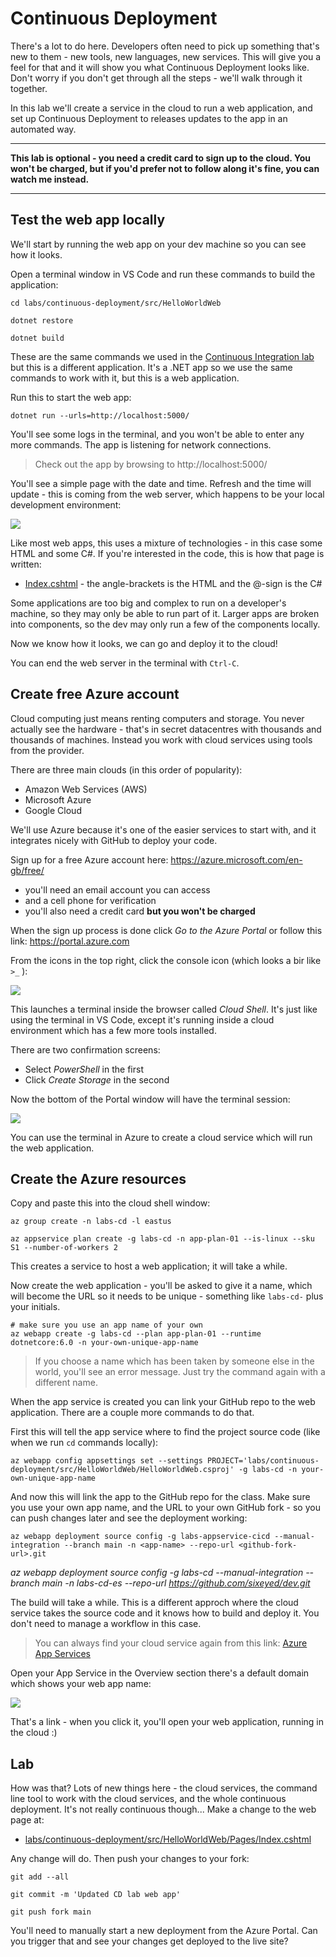 # Continuous Deployment

There's a lot to do here. Developers often need to pick up something that's new to them - new tools, new languages, new services. This will give you a feel for that and it will show you what Continuous Deployment looks like. Don't worry if you don't get through all the steps - we'll walk through it together.

In this lab we'll create a service in the cloud to run a web application, and set up Continuous Deployment to releases updates to the app in an automated way.

---
**This lab is optional - you need a credit card to sign up to the cloud. You won't be charged, but if you'd prefer not to follow along it's fine, you can watch me instead.** 

---

## Test the web app locally

We'll start by running the web app on your dev machine so you can see how it looks.

Open a terminal window in VS Code and run these commands to build the application:

```
cd labs/continuous-deployment/src/HelloWorldWeb

dotnet restore

dotnet build
```

These are the same commands we used in the [Continuous Integration lab](/labs/continuous-integration/README.md) but this is a different application. It's a .NET app so we use the same commands to work with it, but this is a web application.

Run this to start the web app:

```
dotnet run --urls=http://localhost:5000/
```

You'll see some logs in the terminal, and you won't be able to enter any more commands. The app is listening for network connections.

> Check out the app by browsing to http://localhost:5000/

You'll see a simple page with the date and time. Refresh and the time will update - this is coming from the web server, which happens to be your local development environment:

![](/img/continuous-deployment/web-local.png)

Like most web apps, this uses a mixture of technologies - in this case some HTML and some C#. If you're interested in the code, this is how that page is written:

- [Index.cshtml](/labs/continuous-deployment/src/HelloWorldWeb/Pages/Index.cshtml) - the angle-brackets is the HTML and the @-sign is the C#

Some applications are too big and complex to run on a developer's machine, so they may only be able to run part of it. Larger apps are broken into components, so the dev may only run a few of the components locally.

Now we know how it looks, we can go and deploy it to the cloud!

You can end the web server in the terminal with `Ctrl-C`.

## Create free Azure account

Cloud computing just means renting computers and storage. You never actually see the hardware - that's in secret datacentres with thousands and thousands of machines. Instead you work with cloud services using tools from the provider.

There are three main clouds (in this order of popularity):

- Amazon Web Services (AWS)
- Microsoft Azure
- Google Cloud

We'll use Azure because it's one of the easier services to start with, and it integrates nicely with GitHub to deploy your code.

Sign up for a free Azure account here: https://azure.microsoft.com/en-gb/free/

- you'll need an email account you can access
- and a cell phone for verification
- you'll also need a credit card **but you won't be charged**

When the sign up process is done click _Go to the Azure Portal_ or follow this link: https://portal.azure.com

From the icons in the top right, click the console icon (which looks a bir like `>_` ):

![](/img/continuous-deployment/azure-shell-icon.png)

This launches a terminal inside the browser called _Cloud Shell_. It's just like using the terminal in VS Code, except it's running inside a cloud environment which has a few more tools installed.

There are two confirmation screens:

- Select _PowerShell_ in the first
- Click _Create Storage_ in the second

Now the bottom of the Portal window will have the terminal session:

![](/img/continuous-deployment/azure-shell.png)

You can use the terminal in Azure to create a cloud service which will run the web application.

## Create the Azure resources

Copy and paste this into the cloud shell window:

```
az group create -n labs-cd -l eastus

az appservice plan create -g labs-cd -n app-plan-01 --is-linux --sku S1 --number-of-workers 2
```

This creates a service to host a web application; it will take a while.

Now create the web application - you'll be asked to give it a name, which will become the URL so it needs to be unique - something like `labs-cd-` plus your initials.

```
# make sure you use an app name of your own
az webapp create -g labs-cd --plan app-plan-01 --runtime dotnetcore:6.0 -n your-own-unique-app-name
```

> If you choose a name which has been taken by someone else in the world, you'll see an error message. Just try the command again with a different name.

When the app service is created you can link your GitHub repo to the web application. There are a couple more commands to do that. 

First this will tell the app service where to find the project source code (like when we run `cd` commands locally):

```
az webapp config appsettings set --settings PROJECT='labs/continuous-deployment/src/HelloWorldWeb/HelloWorldWeb.csproj' -g labs-cd -n your-own-unique-app-name
```

And now this will link the app to the GitHub repo for the class. Make sure you use your own app name, and the URL to your own GitHub fork - so you can push changes later and see the deployment working:

```
az webapp deployment source config -g labs-appservice-cicd --manual-integration --branch main -n <app-name> --repo-url <github-fork-url>.git
```

_az webapp deployment source config -g labs-cd --manual-integration --branch main -n labs-cd-es --repo-url https://github.com/sixeyed/dev.git_


The build will take a while. This is a different approch where the cloud service takes the source code and it knows how to build and deploy it. You don't need to manage a workflow in this case.

> You can always find your cloud service again from this link: [Azure App Services](https://portal.azure.com/#view/HubsExtension/BrowseResource/resourceType/Microsoft.Web%2Fsites)

Open your App Service in the Overview section there's a default domain which shows your web app name: 

![](app-service)

That's a link - when you click it, you'll open your web application, running in the cloud :)

## Lab

How was that? Lots of new things here - the cloud services, the command line tool to work with the cloud services, and the whole continuous deployment. It's not really continuous though... Make a change to the web page at:

- [labs/continuous-deployment/src/HelloWorldWeb/Pages/Index.cshtml](labs/continuous-deployment/src/HelloWorldWeb/Pages/Index.cshtml)

Any change will do. Then push your changes to your fork:

```
git add --all

git commit -m 'Updated CD lab web app'

git push fork main
```

You'll need to manually start a new deployment from the Azure Portal. Can you trigger that and see your changes get deployed to the live site?